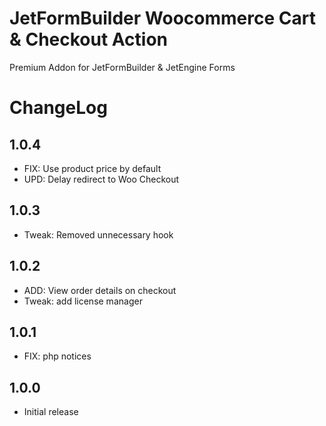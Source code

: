 # JetFormBuilder Woocommerce Cart & Checkout Action
Premium Addon for JetFormBuilder & JetEngine Forms

# ChangeLog

## 1.0.4
* FIX: Use product price by default
* UPD: Delay redirect to Woo Checkout

## 1.0.3
* Tweak: Removed unnecessary hook

## 1.0.2
* ADD: View order details on checkout
* Tweak: add license manager

## 1.0.1
* FIX: php notices

## 1.0.0
* Initial release
